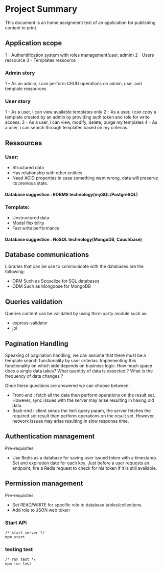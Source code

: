 # Project Summary

This document is an home assignment test of an application for publishing content to print.

## Application scope

1 - Authentification system with roles management(user, admin)
2 - Users ressource
3 - Templates ressource


###  Admin story

1 - As an admin, i can perform CRUD operations on admin, user and template ressources 

### User story
1 - As a user, i can view available templates only
2 - As a user, i can copy a template created by an admin by providing auth token and role for write access.
3 - As a user, i can view, modify, delete, purge my templates
4 - As a user, i can search through templates based on my criterias

## Ressources

### User:
- Structured data
- Has relationship with other entities
- Need ACID properties in case something went wrong, data will preserve its previous state.

#### Database suggestion : RDBMS technology(mySQL/PostgreSQL)

### Template:
- Unstructured data
- Model flexibility
- Fast write performance

#### Database suggestion : NoSQL technology(MongoDB, Couchbase)


## Database communications

Libraries that can be use to communicate with the databases are the following:
- ORM Such as Sequelize for SQL databases
- ODM Such as Mongoose for MongoDB


## Queries validation

Queries content can be validated by using third-party module such as:
 - express-validator
 - joi


## Pagination Handling

Speaking of pagination handling, we can assume that there must be a template search functionality by user criterias.
Implementing this functionality on which side depends on business logic.
How much space does a single data takes?
What quantity of data is expected ?
What is the frequency of data changes ?  

Once these questions are answered we can choose between: 
- Front-end : fetch all the data then perform operations on the result set. However, sync issues with the server may arise resulting in having old data.
- Back-end : client sends the limit query param, the server fetches the required set result then perform operations on the result set.
However, network issues may arise resulting in slow response time.



## Authentication management

Pre-requisites
- Use Redis as a database for saving user issued token with a timestamp. Set and expiration date for each key.
Just before a user requests an endpoint, fire a Redis request to check for his token if it is still available. 

## Permission management 
 
Pre-requisites
- Set READ/WRITE for specific role to database tables/collections.
- Add role to JSON web token

### Start API
```
/* start server */
npm start
```

### testing test
```
/* run test */
npm run test
```



 